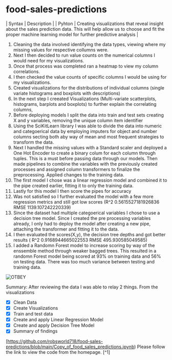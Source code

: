 # food-sales-predictions
| Syntax | Description |
| Pyhton | Creating visualizations that reveal insight about the sales prediction data. This will help allow us to choose and fit the proper machine learning model for further predictive analysis  |

1. Cleaning the data involved identifying the data types, viewing where my missing values for respective collumns were.
2. Next I then decided to run value counts on the numerical columns I would need for my visualizations.
3. Once that process was completed ran a heatmap to view my column correlations.
4. I then checked the value counts of specific columns I would be using for my visualizations.
5. Created visualizations for the distributions of individual columns (single variate histograms and boxplots with descriptions)
6. In the next step I creeated Visualizations (Multi-variate scatterplots, histograms, barplots and boxplots) to further explain the correlating columns,
7. Before deploying models I split the data into train and test sets creating X and y variables, removing the unique column item identifier
8. Using the SciKitLearn library I was able to divide the data into numeric and categoerical data by employing imputers for object and number columns secting both aby way of mean and most frequent strategies to transform the data.
9. Next I handled the missing values with a Standard scaler and deployed a One Hot Encoder to create a binary colum for each column through tuples. This is a must before passing data through our models. Then made pipelines to combine the variables with the previously created processes and assigned column transformers to finalize the preprocessing. Applied changes to the training data.
10. The first model I chose was a linear regression model and combined it to the pipe created earlier, fitting it to only the training data.
11. Lastly for this model I then score the pipes for accuracy
12. Was not satisfied so I further evaluated the model with a few more regression metrics and still got low scores (R^2 0.5615527181926836
 RMSE 1139.107242220339)
13. Since the dataset had multiple categoerical variables I chose to use a decision tree model. Since I created the pre processing variables already, I only had to deploy the model after creating a new pipe, attaching the transformer and fitting it to the data.
14. I then evaluated the scores(X,y), the decision tree depths and got better results ( R^2 0.9168944665022553
 RMSE 495.930585049585)
15. I added a Randomn Forest model to increase scoring by way of the enssemble method through weaker bagged trees. This resulted in a randomn Forest model being scored at 93% on training data and 56% on testing data. There was too much variance between testing and training data.

![OTBEY](https://user-images.githubusercontent.com/77306280/151509212-77521056-46e2-4e53-9244-aacd96afe5cc.png)

Summary: After reviewing the data I was able to relay 2 things. From the visualizations 

- [x] Clean Data
- [x] Create Visualizations
- [x] Train and test data
- [x] Create and apply Linear Regression Model
- [x] Create and apply Decision Tree Model
- [x] Summary of findings

[https://github.com/robsworld718/food-sales-predictions/blob/main/Copy_of_food_sales_predictions.ipynb)
Please follow the link to view the code from the homepage. [^1]


